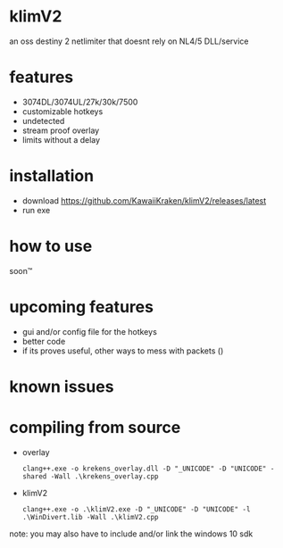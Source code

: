 # klimV2
an oss destiny 2 netlimiter that doesnt rely on NL4/5 DLL/service

# features
- 3074DL/3074UL/27k/30k/7500
- customizable hotkeys
- undetected
- stream proof overlay 
- limits without a delay 
 
# installation
- download https://github.com/KawaiiKraken/klimV2/releases/latest
- run exe 

# how to use
  soon™
  
# upcoming features
- gui and/or config file for the hotkeys
- better code
- if its proves useful, other ways to mess with packets ()

# known issues

# compiling from source
- overlay
  ```
  clang++.exe -o krekens_overlay.dll -D "_UNICODE" -D "UNICODE" -shared -Wall .\krekens_overlay.cpp
  ```
- klimV2
  ```
  clang++.exe -o .\klimV2.exe -D "_UNICODE" -D "UNICODE" -l .\WinDivert.lib -Wall .\klimV2.cpp
  ```
note: you may also have to include and/or link the windows 10 sdk 

